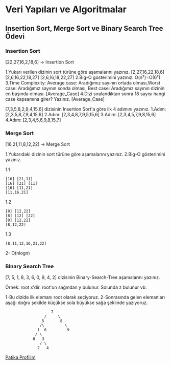 # Veri Yapıları ve Algoritmalar
## Insertion Sort, Merge Sort ve Binary Search Tree Ödevi
### Insertion Sort
[22,27,16,2,18,6] -> Insertion Sort

1.Yukarı verilen dizinin sort türüne göre aşamalarını yazınız.
[2,27,16,22,18,6] [2,6,16,22,18,27] [2,6,16,18,22,27]
2.Big-O gösterimini yazınız.
O(n²)=O(6²)
3.Time Complexity: Average case: Aradığımız sayının ortada olması,Worst case: Aradığımız sayının sonda olması, Best case: Aradığımız sayının dizinin en başında olması.
[Average_Case]
4.Dizi sıralandıktan sonra 18 sayısı hangi case kapsamına girer? Yazınız.
[Average_Case]

[7,3,5,8,2,9,4,15,6] dizisinin Insertion Sort'a göre ilk 4 adımını yazınız.
1.Adım: [2,3,5,8,7,9,4,15,6] 
2.Adım: [2,3,4,8,7,9,5,15,6] 
3.Adım: [2,3,4,5,7,9,8,15,6] 
4.Adım: [2,3,4,5,6,9,8,15,7]

### Merge Sort
[16,21,11,8,12,22] -> Merge Sort

1.Yukarıdaki dizinin sort türüne göre aşamalarını yazınız.
2.Big-O gösterimini yazınız.

1.1
````
[16] [21,11]
[16] [21] [11]
[16] [11,21]
[11,16,21]
````
1.2
````
[8] [12,22]
[8] [12] [22]
[8] [12,22]
[8,12,22]
````
1.3 
````
[8,11,12,16,21,22]
````
2- O(nlogn)
### Binary Search Tree
[7, 5, 1, 8, 3, 6, 0, 9, 4, 2] dizisinin Binary-Search-Tree aşamalarını yazınız.

Örnek: root x'dir. root'un sağından y bulunur. Solunda z bulunur vb.

1-Bu dizide ilk elemanı root olarak seçiyoruz. 2-Sonrasında gelen elemanları aşağı doğru şekilde küçükse sola büyükse sağa şeklinde yazıyoruz.

                        7
                     /     \
                    5       8
                   /\         \
                  1  6         9
                 / \  
                0   3
                   / \
                  2   4

[Patika Profilim](https://app.patika.dev/cias)